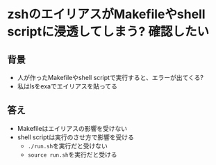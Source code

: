 # zshのエイリアスがMakefileやshell scriptに浸透してしまう? 確認したい
## 背景

- 人が作ったMakefileやshell scriptで実行すると、エラーが出てくる?
- 私はlsをexaでエイリアスを貼ってる

## 答え

- Makefileはエイリアスの影響を受けない
- shell scriptは実行のさせ方で影響を受ける
    - `./run.sh`を実行だと受けない
    - `source run.sh`を実行だと受ける